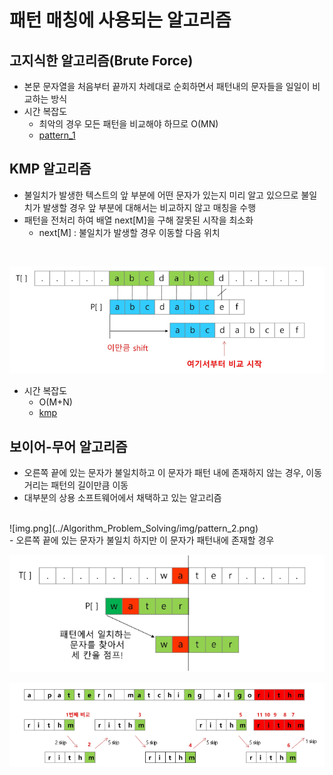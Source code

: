 # 패턴 매칭에 사용되는 알고리즘
## 고지식한 알고리즘(Brute Force)
  - 본문 문자열을 처음부터 끝까지 차례대로 순회하면서 패턴내의 문자들을 일일이 비교하는 방식
  - 시간 복잡도
    - 최악의 경우 모든 패턴을 비교해야 하므로 O(MN)
    - [pattern_1](../Algorithm_Problem_Solving/250212/pattern_1.py)  

## KMP 알고리즘
  - 불일치가 발생한 텍스트의 앞 부분에 어떤 문자가 있는지 미리 알고 있으므로 불일치가 발생할 경우 앞 부분에 대해서는 비교하지 않고 매칭을 수행
  - 패턴을 전처리 하여 배열 next[M]을 구해 잘못된 시작을 최소화
    - next[M] : 불일치가 발생할 경우 이동할 다음 위치
<br>
      
![img.png](../Algorithm_Problem_Solving/img/KMP_1.png)
<br>
  - 시간 복잡도
    - O(M+N)
    - [kmp](../Algorithm_Problem_Solving/250212/kmp.py)

## 보이어-무어 알고리즘
  - 오른쪽 끝에 있는 문자가 불일치하고 이 문자가 패턴 내에 존재하지 않는 경우, 이동거리는 패턴의 길이만큼 이동
  - 대부분의 상용 소프트웨어에서 채택하고 있는 알고리즘
<br>
![img.png](../Algorithm_Problem_Solving/img/pattern_2.png)
    
<br>
  - 오른쪽 끝에 있는 문자가 불일치 하지만 이 문자가 패턴내에 존재할 경우
<br>

![img_1.png](../Algorithm_Problem_Solving/img/pattern_3.png)
<br>

![img_2.png](../Algorithm_Problem_Solving/img/pattern_4.png)
<br>


